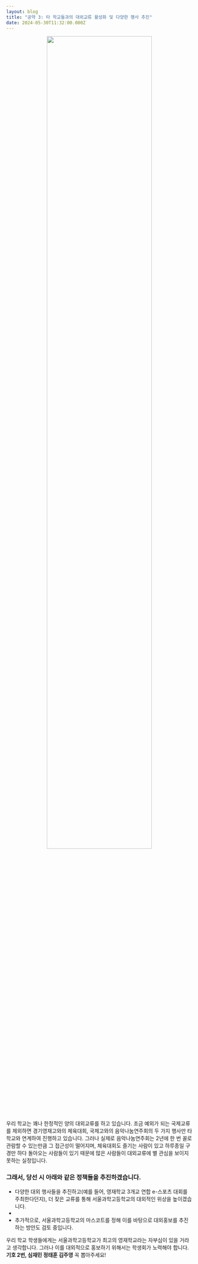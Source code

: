```yaml
---
layout: blog
title: "공약 3: 타 학교들과의 대외교류 활성화 및 다양한 행사 추진"
date: 2024-05-30T11:32:00.000Z
---
```

<center><img src="https://img1.daumcdn.net/thumb/R1280x0/?fname=http://t1.daumcdn.net/brunch/service/user/a4T2/image/eX1kHW_fKC782Si5BWcGFITL1Ds.jpg" width="75%"></center>
우리 학교는 꽤나 한정적인 양의 대외교류를 하고 있습니다. 조금 예외가 되는 국제교류를 제외하면 경기영재고와의 체육대회, 국제고와의 음악나눔연주회의 두 가지 행사만 타 학교와 연계하여 진행하고 있습니다. 그러나 실제로 음악나눔연주회는 2년에 한 번 꼴로 관람할 수 있는만큼 그 접근성이 떨어지며, 체육대회도 즐기는 사람이 있고 하루종일 구경만 하다 돌아오는 사람들이 있기 때문에 많은 사람들이 대외교류에 별 관심을 보이지 못하는 실정입니다.

### **그래서, 당선 시 아래와 같은 정책들을 추진하겠습니다.**

* 다양한 대외 행사들을 추진하고(예를 들어, 영재학교 3개교 연합 e-스포츠 대회를 주최한다던지), 더 잦은 교류를 통해 서울과학고등학교의 대외적인 위상을 높이겠습니다.
*
* 추가적으로, 서울과학고등학교의 마스코트를 정해 이를 바탕으로 대외홍보를 추진하는 방안도 검토 중입니다.

우리 학교 학생들에게는 서울과학고등학교가 최고의 영재학교라는 자부심이 있을 거라고 생각합니다. 그러나 이를 대외적으로 홍보하기 위해서는 학생회가 노력해야 합니다. **기호 2번, 심재민 정태훈 김주영** 꼭 뽑아주세요!

